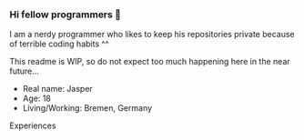 ### Hi fellow programmers 👋

I am a nerdy programmer who likes to keep his repositories private because of terrible coding habits ^^

This readme is WIP, so do not expect too much happening here in the near future...
- Real name: Jasper
- Age: 18
- Living/Working: Bremen, Germany


Experiences

<!--
**oeg2114/oeg2114** is a ✨ _special_ ✨ repository because its `README.md` (this file) appears on your GitHub profile.

Here are some ideas to get you started:

- 🔭 I’m currently working on ...
- 🌱 I’m currently learning ...
- 👯 I’m looking to collaborate on ...
- 🤔 I’m looking for help with ...
- 💬 Ask me about ...
- 📫 How to reach me: ...
- 😄 Pronouns: ...
- ⚡ Fun fact: ...
-->
